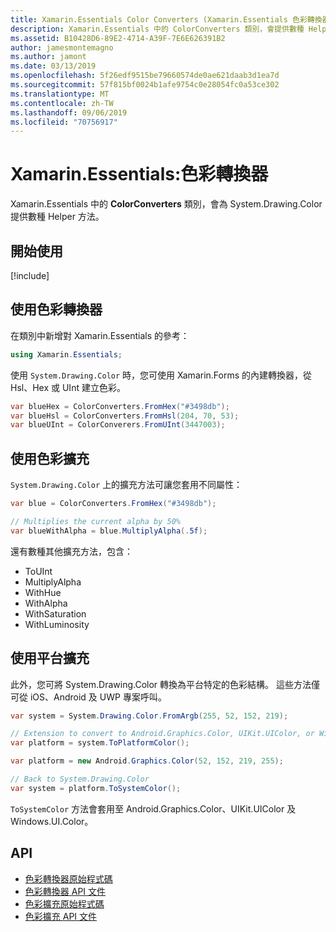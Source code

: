 ```yaml
---
title: Xamarin.Essentials Color Converters (Xamarin.Essentials 色彩轉換器)
description: Xamarin.Essentials 中的 ColorConverters 類別，會提供數種 Helper 方法及擴充方法來使用 System.Drawing.Color。
ms.assetid: B10428D6-89E2-4714-A39F-7E6E626391B2
author: jamesmontemagno
ms.author: jamont
ms.date: 03/13/2019
ms.openlocfilehash: 5f26edf9515be79660574de0ae621daab3d1ea7d
ms.sourcegitcommit: 57f815bf0024b1afe9754c0e28054fc0a53ce302
ms.translationtype: MT
ms.contentlocale: zh-TW
ms.lasthandoff: 09/06/2019
ms.locfileid: "70756917"
---
```

# <a name="xamarinessentials-color-converters"></a>Xamarin.Essentials:色彩轉換器

Xamarin.Essentials 中的 **ColorConverters** 類別，會為 System.Drawing.Color 提供數種 Helper 方法。

## <a name="get-started"></a>開始使用

[!include[](~/essentials/includes/get-started.md)]

## <a name="using-color-converters"></a>使用色彩轉換器

在類別中新增對 Xamarin.Essentials 的參考：

```csharp
using Xamarin.Essentials;
```

使用 `System.Drawing.Color` 時，您可使用 Xamarin.Forms 的內建轉換器，從 Hsl、Hex 或 UInt 建立色彩。

```csharp
var blueHex = ColorConverters.FromHex("#3498db");
var blueHsl = ColorConverters.FromHsl(204, 70, 53);
var blueUInt = ColorConverers.FromUInt(3447003);
```

## <a name="using-color-extensions"></a>使用色彩擴充

`System.Drawing.Color` 上的擴充方法可讓您套用不同屬性：

```csharp
var blue = ColorConverters.FromHex("#3498db");

// Multiplies the current alpha by 50%
var blueWithAlpha = blue.MultiplyAlpha(.5f);
```

還有數種其他擴充方法，包含：

- ToUInt
- MultiplyAlpha
- WithHue
- WithAlpha
- WithSaturation
- WithLuminosity

## <a name="using-platform-extensions"></a>使用平台擴充

此外，您可將 System.Drawing.Color 轉換為平台特定的色彩結構。 這些方法僅可從 iOS、Android 及 UWP 專案呼叫。

```csharp
var system = System.Drawing.Color.FromArgb(255, 52, 152, 219);

// Extension to convert to Android.Graphics.Color, UIKit.UIColor, or Windows.UI.Color
var platform = system.ToPlatformColor();
```

```csharp
var platform = new Android.Graphics.Color(52, 152, 219, 255);

// Back to System.Drawing.Color
var system = platform.ToSystemColor();
```

`ToSystemColor` 方法會套用至 Android.Graphics.Color、UIKit.UIColor 及 Windows.UI.Color。

## <a name="api"></a>API

- [色彩轉換器原始程式碼](https://github.com/xamarin/Essentials/tree/master/Xamarin.Essentials/Types/ColorConverters.shared.cs)
- [色彩轉換器 API 文件](xref:Xamarin.Essentials.ColorConverters)
- [色彩擴充原始程式碼](https://github.com/xamarin/Essentials/tree/master/Xamarin.Essentials/Types/ColorConverters.shared.cs)
- [色彩擴充 API 文件](xref:Xamarin.Essentials.ColorExtensions)
